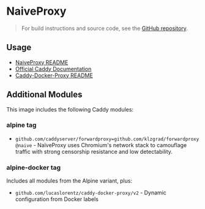 # NaiveProxy

> For build instructions and source code, see the [GitHub repository](https://github.com/Lumysia/charts/tree/main/naiveproxy).

## Usage

- [NaiveProxy README](https://github.com/klzgrad/naiveproxy)
- [Official Caddy Documentation](https://caddyserver.com/docs/)
- [Caddy-Docker-Proxy README](https://github.com/lucaslorentz/caddy-docker-proxy)

## Additional Modules

This image includes the following Caddy modules:

### alpine tag

- `github.com/caddyserver/forwardproxy=github.com/klzgrad/forwardproxy@naive` - NaïveProxy uses Chromium's network stack to camouflage traffic with strong censorship resistance and low detectability.

### alpine-docker tag

Includes all modules from the Alpine variant, plus:

- `github.com/lucaslorentz/caddy-docker-proxy/v2` - Dynamic configuration from Docker labels
